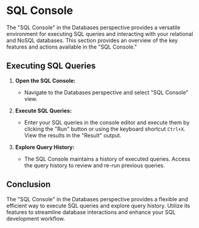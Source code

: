 # SQL Console

The "SQL Console" in the Databases perspective provides a versatile environment for executing SQL queries and interacting with your relational and NoSQL databases. This section provides an overview of the key features and actions available in the "SQL Console."

## Executing SQL Queries

1. **Open the SQL Console:**
   - Navigate to the Databases perspective and select "SQL Console" view.

2. **Execute SQL Queries:**
   - Enter your SQL queries in the console editor and execute them by clicking the "Run" button or using the keyboard shortcut `Ctrl+X`. View the results in the "Result" output.

3. **Explore Query History:**
   - The SQL Console maintains a history of executed queries. Access the query history to review and re-run previous queries.

## Conclusion

The "SQL Console" in the Databases perspective provides a flexible and efficient way to execute SQL queries and explore query history. Utilize its features to streamline database interactions and enhance your SQL development workflow.
